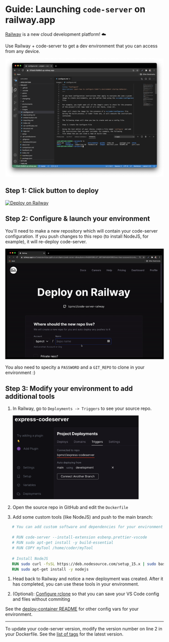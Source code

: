 # Guide: Launching `code-server` on railway.app

[Railway](https://railway.app) is a new cloud development platform! ☁️

Use Railway + code-server to get a dev environment that you can access from any device.

![code-server and railway.app](../img/code-server-railway.png)

## Step 1: Click button to deploy

[![Deploy on Railway](https://railway.app/button.svg)](https://railway.app/new?template=https%3A%2F%2Fgithub.com%2Fcdr%2Fdeploy-code-server%2F&envs=PASSWORD%2CGIT_REPO%2CDOTFILES_REPO&optionalEnvs=GIT_REPO%2CDOTFILES_REPO&PASSWORDDesc=Your+password+to+log+in+to+code-server+with&GIT_REPODesc=A+git+repo+to+clone+and+open+in+code-server+(ex.+https%3A%2F%2Fgithub.com%2Fcdr%2Fdocs.git)&DOTFILES_REPODesc=Environment+configuration+not+related+to+this+specific+environment.+(see+https%3A%2F%2Fdotfiles.github.io%2F))

## Step 2: Configure & launch your environment

You'll need to make a new repository which will contain your code-server configuration. If you push changes to this repo (to install NodeJS, for example), it will re-deploy code-server.

<img src="../img/launch-railway.gif" alt="Connected git repo" width="650" />

You also need to specity a `PASSWORD` and a `GIT_REPO` to clone in your environment :)

## Step 3: Modify your environment to add additional tools

1. In Railway, go to `Deployments -> Triggers` to see your source repo.

   <img src="../img/railway-connected.png" alt="Connected git repo" width="400" />

1. Open the source repo in GitHub and edit the `Dockerfile`
1. Add some custom tools (like NodeJS) and push to the main branch:

``` Dockerfile
   # You can add custom software and dependencies for your environment here. Some examples:

   # RUN code-server --install-extension esbenp.prettier-vscode
   # RUN sudo apt-get install -y build-essential
   # RUN COPY myTool /home/coder/myTool

   # Install NodeJS
   RUN sudo curl -fsSL https://deb.nodesource.com/setup_15.x | sudo bash -
   RUN sudo apt-get install -y nodejs
   ```

1. Head back to Railway and notice a new deployment was created. After it has completed, you can use these tools in your environment.

1. (Optional): [Configure rclone](https://github.com/cdr/deploy-code-server/tree/main/deploy-container#-persist-your-filesystem-with-rclone) so that you can save your VS Code config and files without commiting

See the [deploy-container README](../deploy-container) for other config vars for your environment.

---

To update your code-server version, modify the version number on line 2 in your Dockerfile. See the [list of tags](https://hub.docker.com/r/codercom/code-server/tags?page=1&ordering=last_updated) for the latest version.

